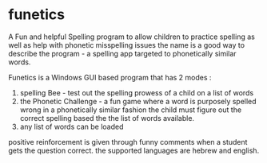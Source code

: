 # funetics
A Fun and helpful Spelling program to allow children to practice spelling as well as help with phonetic misspelling issues
the name is a good way to describe the program - a spelling app targeted to phonetically similar words.

Funetics is a Windows GUI based program that has 2 modes : 
1.  spelling Bee - test out the spelling prowess of a child on a list of words
2.  the Phonetic Challenge -  a fun game where a word is purposely spelled wrong in a phonetically similar fashion the child must figure out the correct spelling based the the list of words available.
3.  any list of words can be loaded

positive reinforcement is given through funny comments when a student gets the question correct.
the supported languages are hebrew and english.

